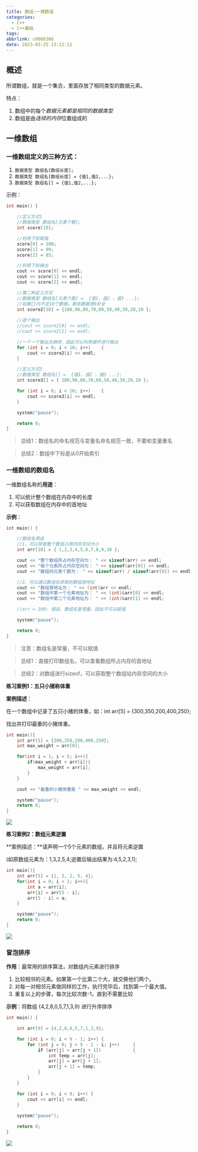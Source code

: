 ```yaml
---
title: 数组—一维数组
categories:
  - C++
  - C++基础
tags:
abbrlink: c0086366
date: 2023-03-25 13:12:12
---
```


## 概述

所谓数组，就是一个集合，里面存放了相同类型的数据元素。

特点：

1. 数组中的每个*数据元素都是相同的数据类型*
2. 数组是由*连续的内存*位置组成的

## 一维数组

### 一维数组定义的三种方式：

1. `数据类型 数组名[数组长度];`
2. `数据类型 数组名[数组长度] = {值1,值2,...};`
3. `数据类型 数组名[] = {值1,值2,...};`

示例：

```cpp
int main() {

	//定义方式1
	//数据类型 数组名[元素个数];
	int score[10];

	//利用下标赋值
	score[0] = 100;
	score[1] = 99;
	score[2] = 85;

	//利用下标输出
	cout << score[0] << endl;
	cout << score[1] << endl;
	cout << score[2] << endl;

	//第二种定义方式
	//数据类型 数组名[元素个数] =  {值1，值2 ，值3 ...};
	//如果{}内不足10个数据，剩余数据用0补全
	int score2[10] = {100,90,80,70,60,50,40,30,20,10 };
	
	//逐个输出
	//cout << score2[0] << endl;
	//cout << score2[1] << endl;

	//一个一个输出太麻烦，因此可以利用循环进行输出
	for (int i = 0; i < 10; i++)	{
		cout << score2[i] << endl;
	}

	//定义方式3
	//数据类型 数组名[] =  {值1，值2 ，值3 ...};
	int score3[] = { 100,90,80,70,60,50,40,30,20,10 };

	for (int i = 0; i < 10; i++)	{
		cout << score3[i] << endl;
	}

	system("pause");

	return 0;
}
```

> 总结1：数组名的命名规范与变量名命名规范一致，不要和变量重名
> 

> 总结2：数组中下标是从0开始索引
> 

### 一维数组的数组名

一维数组名称的**用途**：

1. 可以统计整个数组在内存中的长度
2. 可以获取数组在内存中的首地址

**示例**：

```cpp
int main() {

	//数组名用途
	//1、可以获取整个数组占用内存空间大小
	int arr[10] = { 1,2,3,4,5,6,7,8,9,10 };

	cout << "整个数组所占内存空间为： " << sizeof(arr) << endl;
	cout << "每个元素所占内存空间为： " << sizeof(arr[0]) << endl;
	cout << "数组的元素个数为： " << sizeof(arr) / sizeof(arr[0]) << endl;

	//2、可以通过数组名获取到数组首地址
	cout << "数组首地址为： " << (int)arr << endl;
	cout << "数组中第一个元素地址为： " << (int)&arr[0] << endl;
	cout << "数组中第二个元素地址为： " << (int)&arr[1] << endl;

	//arr = 100; 错误，数组名是常量，因此不可以赋值

	system("pause");

	return 0;
}
```

> 注意：数组名是常量，不可以赋值
> 

> 总结1：直接打印数组名，可以查看数组所占内存的首地址
> 

> 总结2：对数组进行sizeof，可以获取整个数组站内存空间的大小
> 

**练习案例1：五只小猪称体重**

**案例描述**：

在一个数组中记录了五只小猪的体重，如：int arr[5] = {300,350,200,400,250};

找出并打印最重的小猪体重。

```cpp
int main(){
	int arr[5] = {300,350,200,400,250};
	int max_weight = arr[0];

	for(int i = 1; i < 5; i++){
		if(max_weight < arr[i]){
			max_weight = arr[i];
		}
	}

	cout << "最重的小猪体重是 " << max_weight << endl;

	system("pause");
	return 0;
}
```

![](https://cdn.jsdelivr.net/gh/zhangyufeng0123/ImageHosting/img/20230324101604.png)

**练习案例2：数组元素逆置**

**案例描述：**请声明一个5个元素的数组，并且将元素逆置

(如原数组元素为：1,3,2,5,4;逆置后输出结果为:4,5,2,3,1);

```cpp
int main(){
	int arr[5] = {1, 3, 2, 5, 4};
	for(int i = 0; i < 2; i++){
		int a = arr[i];
		arr[i] = arr[5 - i];
		arr[5 - i] = a;
	}

	system("pause");
	return 0;
}
```

![](https://cdn.jsdelivr.net/gh/zhangyufeng0123/ImageHosting/img/20230324101827.png)

### 冒泡排序

**作用**：最常用的排序算法，对数组内元素进行排序

1. 比较相邻的元素。如果第一个比第二个大，就交换他们两个。
2. 对每一对相邻元素做同样的工作，执行完毕后，找到第一个最大值。
3. 重复以上的步骤，每次比较次数-1，直到不需要比较

**示例**：将数组 {4,2,8,0,5,7,1,3,9} 进行升序排序

```cpp
int main() {

	int arr[9] = {4,2,8,0,5,7,1,3,9};

	for (int i = 0; i < 9 - 1; i++)	{
		for (int j = 0; j < 9 - 1 - i; j++)		{
			if (arr[j] > arr[j + 1])			{
				int temp = arr[j];
				arr[j] = arr[j + 1];
				arr[j + 1] = temp;
			}
		}
	}

	for (int i = 0; i < 9; i++)	{
		cout << arr[i] << endl;
	}
    
	system("pause");

	return 0;
}
```

![](https://cdn.jsdelivr.net/gh/zhangyufeng0123/ImageHosting/img/20230324101917.png)